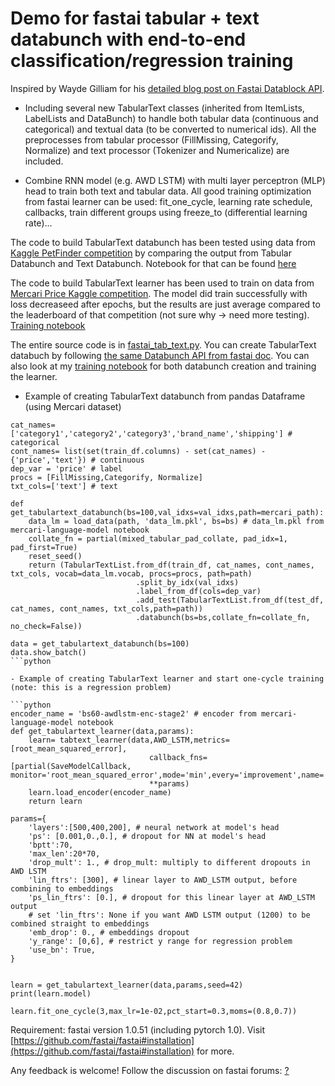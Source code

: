 # Demo for fastai tabular + text databunch with end-to-end classification/regression training

Inspired by Wayde Gilliam for his [detailed blog post on Fastai Datablock API](https://blog.usejournal.com/finding-data-block-nirvana-a-journey-through-the-fastai-data-block-api-c38210537fe4).

- Including several new TabularText classes (inherited from ItemLists, LabelLists and DataBunch) to handle both tabular data (continuous and categorical) and textual data (to be converted to numerical ids). All the preprocesses from tabular processor (FillMissing, Categorify, Normalize) and text processor (Tokenizer and Numericalize) are included.

- Combine RNN model (e.g. AWD LSTM) with multi layer perceptron (MLP) head to train both text and tabular data. All good training optimization from fastai learner can be used: fit_one_cycle, learning rate schedule, callbacks, train different groups using freeze_to (differential learning rate)...

The code to build TabularText databunch has been tested using data from [Kaggle PetFinder competition](https://www.kaggle.com/c/petfinder-adoption-prediction/) by comparing the output from Tabular Databunch and Text Databunch. Notebook for that can be found [here](pet-finder-fastai-api-experiment.ipynb)

The code to build TabularText learner has been used to train on data from [Mercari Price Kaggle competition](https://www.kaggle.com/c/mercari-price-suggestion-challenge). The model did train successfully with loss decreaseed after epochs, but the results are just average compared to the leaderboard of that competition (not sure why -> need more testing). [Training notebook](mercari-tabular-text-training-complete.ipynb)


The entire source code is in [fastai_tab_text.py](fastai_tab_text.py). You can create TabularText databuch by following [the same Databunch API from fastai doc](https://docs.fast.ai/tutorial.data.html). You can also look at my [training notebook](mercari-tabular-text-training-complete.ipynb) for both databunch creation and training the learner.

- Example of creating TabularText databunch from pandas Dataframe (using Mercari dataset)

```
cat_names=['category1','category2','category3','brand_name','shipping'] # categorical
cont_names= list(set(train_df.columns) - set(cat_names) - {'price','text'}) # continuous
dep_var = 'price' # label
procs = [FillMissing,Categorify, Normalize]
txt_cols=['text'] # text

def get_tabulartext_databunch(bs=100,val_idxs=val_idxs,path=mercari_path):
    data_lm = load_data(path, 'data_lm.pkl', bs=bs) # data_lm.pkl from mercari-language-model notebook
    collate_fn = partial(mixed_tabular_pad_collate, pad_idx=1, pad_first=True)
    reset_seed()
    return (TabularTextList.from_df(train_df, cat_names, cont_names, txt_cols, vocab=data_lm.vocab, procs=procs, path=path)
                            .split_by_idx(val_idxs)
                            .label_from_df(cols=dep_var)
                            .add_test(TabularTextList.from_df(test_df, cat_names, cont_names, txt_cols,path=path))
                            .databunch(bs=bs,collate_fn=collate_fn, no_check=False))

data = get_tabulartext_databunch(bs=100)
data.show_batch()
```python

- Example of creating TabularText learner and start one-cycle training (note: this is a regression problem)

```python
encoder_name = 'bs60-awdlstm-enc-stage2' # encoder from mercari-language-model notebook
def get_tabulartext_learner(data,params):
    learn= tabtext_learner(data,AWD_LSTM,metrics=[root_mean_squared_error],
                               callback_fns=[partial(SaveModelCallback, monitor='root_mean_squared_error',mode='min',every='improvement',name='best_nn')],
                               **params)
    learn.load_encoder(encoder_name)
    return learn

params={
    'layers':[500,400,200], # neural network at model's head
    'ps': [0.001,0.,0.], # dropout for NN at model's head
    'bptt':70,
    'max_len':20*70,
    'drop_mult': 1., # drop_mult: multiply to different dropouts in AWD LSTM
    'lin_ftrs': [300], # linear layer to AWD_LSTM output, before combining to embeddings
    'ps_lin_ftrs': [0.], # dropout for this linear layer at AWD_LSTM output
    # set 'lin_ftrs': None if you want AWD LSTM output (1200) to be combined straight to embeddings
    'emb_drop': 0., # embeddings dropout
    'y_range': [0,6], # restrict y range for regression problem
    'use_bn': True,    
}


learn = get_tabulartext_learner(data,params,seed=42)
print(learn.model)

learn.fit_one_cycle(3,max_lr=1e-02,pct_start=0.3,moms=(0.8,0.7))
```

Requirement: fastai version 1.0.51 (including pytorch 1.0). Visit [https://github.com/fastai/fastai#installation](https://github.com/fastai/fastai#installation) for more.


Any feedback is welcome! Follow the discussion on fastai forums: [?](?)